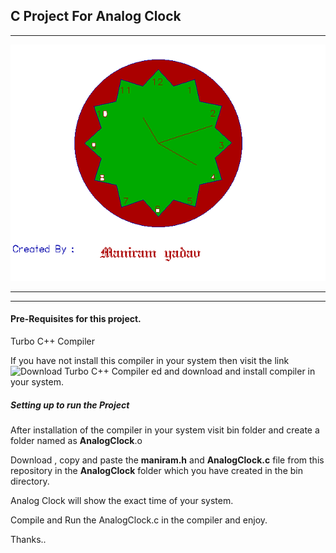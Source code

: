 ##  C Project For Analog Clock


___

![Analog Clock](https://github.com/maniram-yadav/C_Project-Analog-Clock/blob/master/analog.png)

___
___


#### Pre-Requisites for this project.

 Turbo C++ Compiler
 
 If you have not install this compiler in your system then visit the link  ![Download Turbo C++ Compiler](https://goo.gl/mV25lL) ed
 and download and  install compiler in your system.
 
##### Setting up to run the Project

After installation of the compiler in your system visit bin folder  and create a folder named as **AnalogClock**.o

Download , copy and paste the **maniram.h** and **AnalogClock.c** file from this repository
in the **AnalogClock** folder which you have created in the bin directory.

Analog Clock will show the exact time of your system.

Compile and Run the  AnalogClock.c in the compiler and enjoy.

Thanks..
